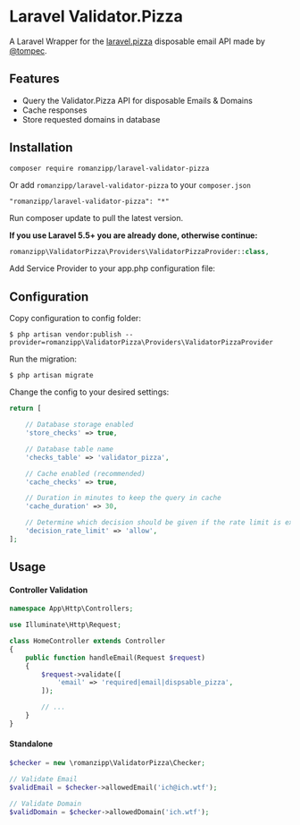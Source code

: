# Laravel Validator.Pizza

A Laravel Wrapper for the [laravel.pizza](https://www.validator.pizza) disposable email API made by [@tompec](https://github.com/tompec).

## Features

- Query the Validator.Pizza API for disposable Emails & Domains
- Cache responses
- Store requested domains in database

## Installation

```
composer require romanzipp/laravel-validator-pizza
```

Or add `romanzipp/laravel-validator-pizza` to your `composer.json`

```
"romanzipp/laravel-validator-pizza": "*"
```

Run composer update to pull the latest version.

**If you use Laravel 5.5+ you are already done, otherwise continue:**

```php
romanzipp\ValidatorPizza\Providers\ValidatorPizzaProvider::class,
```

Add Service Provider to your app.php configuration file:

## Configuration

Copy configuration to config folder:

```
$ php artisan vendor:publish --provider=romanzipp\ValidatorPizza\Providers\ValidatorPizzaProvider
```

Run the migration:

```
$ php artisan migrate
```

Change the config to your desired settings:

```php
return [

    // Database storage enabled
    'store_checks' => true,

    // Database table name
    'checks_table' => 'validator_pizza',

    // Cache enabled (recommended)
    'cache_checks' => true,

    // Duration in minutes to keep the query in cache
    'cache_duration' => 30,

    // Determine which decision should be given if the rate limit is exceeded [allow / deny]
    'decision_rate_limit' => 'allow',
];
```

## Usage

#### Controller Validation

```php
namespace App\Http\Controllers;

use Illuminate\Http\Request;

class HomeController extends Controller
{
    public function handleEmail(Request $request)
    {
        $request->validate([
            'email' => 'required|email|dispsable_pizza',
        ]);

        // ...
    }
}
```

#### Standalone

```php
$checker = new \romanzipp\ValidatorPizza\Checker;

// Validate Email
$validEmail = $checker->allowedEmail('ich@ich.wtf');

// Validate Domain
$validDomain = $checker->allowedDomain('ich.wtf');
```
